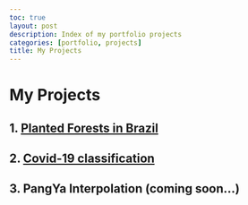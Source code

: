 ```yaml
---
toc: true
layout: post
description: Index of my portfolio projects 
categories: [portfolio, projects]
title: My Projects
---
```


# My Projects

## 1. [Planted Forests in Brazil](https://andygrammer.github.io/blog/portfolio/projects/nature/regression/kfold/mse/2021/03/30/arvores-project.html) 

## 2. [Covid-19 classification](https://andygrammer.github.io/blog/2021/04/05/covid-project.html)

## 3. PangYa Interpolation (coming soon...)


